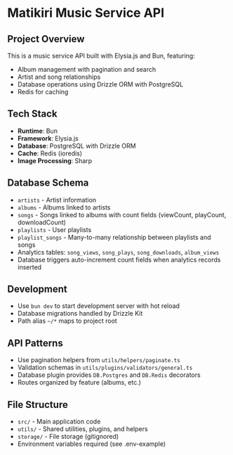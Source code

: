 # Matikiri Music Service API

## Project Overview

This is a music service API built with Elysia.js and Bun, featuring:
- Album management with pagination and search
- Artist and song relationships
- Database operations using Drizzle ORM with PostgreSQL
- Redis for caching

## Tech Stack

- **Runtime**: Bun
- **Framework**: Elysia.js
- **Database**: PostgreSQL with Drizzle ORM
- **Cache**: Redis (ioredis)
- **Image Processing**: Sharp

## Database Schema

- `artists` - Artist information
- `albums` - Albums linked to artists
- `songs` - Songs linked to albums with count fields (viewCount, playCount, downloadCount)
- `playlists` - User playlists
- `playlist_songs` - Many-to-many relationship between playlists and songs
- Analytics tables: `song_views`, `song_plays`, `song_downloads`, `album_views`
- Database triggers auto-increment count fields when analytics records inserted

## Development

- Use `bun dev` to start development server with hot reload
- Database migrations handled by Drizzle Kit
- Path alias `~/*` maps to project root

## API Patterns

- Use pagination helpers from `utils/helpers/paginate.ts`
- Validation schemas in `utils/plugins/validators/general.ts`
- Database plugin provides `DB.Postgres` and `DB.Redis` decorators
- Routes organized by feature (albums, etc.)

## File Structure

- `src/` - Main application code
- `utils/` - Shared utilities, plugins, and helpers
- `storage/` - File storage (gitignored)
- Environment variables required (see .env-example)
